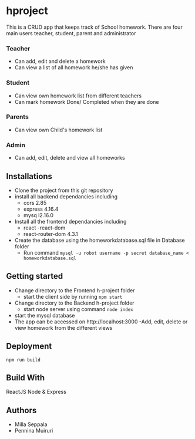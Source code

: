 # hproject
This is a  CRUD app that keeps track of School homework. 
There are four main users teacher, student, parent and administrator
### Teacher
 - Can add, edit and delete a homework
 - Can view a list of all homework he/she has given
### Student
 - Can view own homework list from different teachers
 - Can mark homework Done/ Completed when they are done
### Parents
 - Can view own Child's homework list
### Admin
- Can add, edit, delete and view all homeworks

## Installations
- Clone the project from this git repository
- install all backend dependancies including
  - cors 2.85
  - express 4.16.4
  - mysq l2.16.0
- Install all the frontend dependancies including
  - react
  -react-dom
  - react-router-dom 4.3.1
- Create the database using the homeworkdatabase.sql file in Database folder
  - Run command `mysql -u robot username -p secret database_name < homeworkdatabase.sql`

## Getting started
- Change directory to the Frontend h-project folder 
  - start the client side by running `npm start`
- Change directory to the Backend h-project folder 
  - start node server using command `node index`
- start the mysql database
- The app can be accessed on http://localhost:3000
-Add, edit, delete or view homework from the different views

## Deployment
`npm run build`

## Build With
ReactJS
Node & Express

## Authors
- Milla Seppala
- Pennina Muiruri
